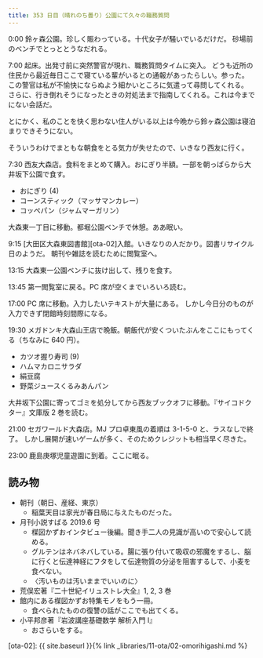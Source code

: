 ```yaml
---
title: 353 日目（晴れのち曇り）公園にて久々の職務質問
---
```


0:00 鈴ヶ森公園。珍しく賑わっている。十代女子が騒いでいるだけだ。
砂場前のベンチでとっととうなだれる。

7:00 起床。出発寸前に突然警官が現れ、職務質問タイムに突入。
どうも近所の住民から最近毎日ここで寝ている輩がいるとの通報があったらしい。参った。
この警官は私が不愉快にならぬよう細かいところに気遣って尋問してくれる。
さらに、行き倒れそうになったときの対処法まで指南してくれる。これは今までにない会話だ。

とにかく、私のことを快く思わない住人がいる以上は今晩から鈴ヶ森公園は寝泊まりできそうにない。

そういうわけでまともな朝食をとる気力が失せたので、いきなり西友に行く。

7:30 西友大森店。食料をまとめて購入。おにぎり半額。一部を朝っぱらから大井坂下公園で食す。

* おにぎり (4)
* コーンスティック（マッサマンカレー）
* コッペパン（ジャムマーガリン）

大森東一丁目に移動。都堀公園ベンチで休憩。ああ眠い。

9:15 [大田区大森東図書館][ota-02]入館。いきなりの人だかり。図書リサイクル日のようだ。
朝刊や雑誌を読むために閲覧室へ。

13:15 大森東一公園ベンチに抜け出して、残りを食す。

13:45 第一閲覧室に戻る。PC 席が空くまでいろいろ読む。

17:00 PC 席に移動。入力したいテキストが大量にある。
しかし今日分のものが入力できず閉館時刻間際になる。

19:30 メガドンキ大森山王店で晩飯。朝飯代が安くついたぶんをここにもってくる（ちなみに 640 円）。

* カツオ握り寿司 (9)
* ハムマカロニサラダ
* 絹豆腐
* 野菜ジュースくるみあんパン

大井坂下公園に寄ってゴミを処分してから西友ブックオフに移動。『サイコドクター』文庫版 2 巻を読む。

21:00 セガワールド大森店。MJ プロ卓東風の着順は 3-1-5-0 と、ラスなしで終了。
しかし展開が速いゲームが多く、そのためクレジットも相当早く尽きた。

23:00 鹿島庚塚児童遊園に到着。ここに眠る。

## 読み物

* 朝刊（朝日、産経、東京）
  * 稲葉天目は家光が春日局に与えたものだった。
* 月刊小説すばる 2019.6 号
  * 楳図かずおインタビュー後編。聞き手二人の見識が高いので安心して読める。
  * グルテンはネバネバしている。腸に張り付いて吸収の邪魔をするし、脳に行くと伝達神経にフタをして伝達物質の分泌を阻害するしで、小麦を食べない。
  * 〈汚いものは汚いままでいいのに〉
* 荒俣宏著『二十世紀イリュストレ大全』1, 2, 3 巻
* 館内にある楳図かずお特集モノをもう一冊。
  * 食べられたものの復讐の話がここでも出てくる。
* 小平邦彦著『岩波講座基礎数学 解析入門 I』
  * おさらいをする。

[ota-02]: {{ site.baseurl }}{% link _libraries/11-ota/02-omorihigashi.md %}
